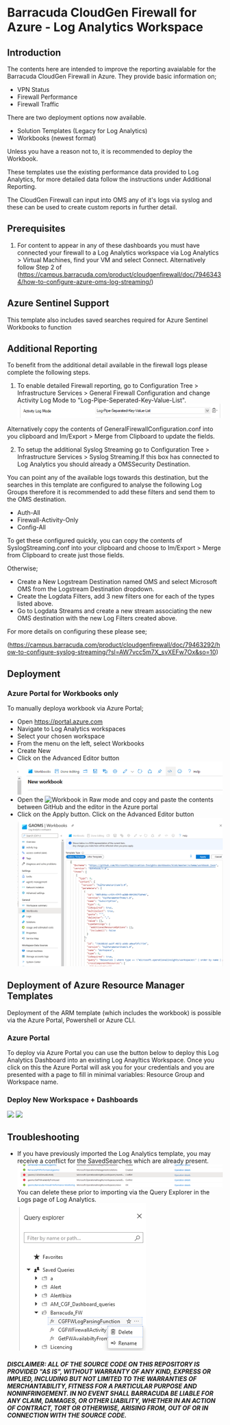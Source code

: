 # Barracuda CloudGen Firewall for Azure - Log Analytics Workspace

## Introduction
The contents here are intended to improve the reporting avaialable for the Barracuda CloudGen Firewall in Azure.  They provide basic information on;

- VPN Status
- Firewall Performance
- Firewall Traffic

There are two deployment options now available. 
 - Solution Templates (Legacy for Log Analytics)
 - Workbooks (newest format)

Unless you have a reason not to, it is recommended to deploy the Workbook. 


These templates use the existing performance data provided to Log Analytics, for more detailed data follow the instructions under Additional Reporting.

The CloudGen Firewall can input into OMS any of it's logs via syslog and these can be used to create custom reports in further detail. 

## Prerequisites

1. For content to appear in any of these dashboards you must have connected your firewall to a Log Analytics workspace via Log Analytics > Virtual Machines, find your VM and select Connect. Alternatively follow Step 2 of (https://campus.barracuda.com/product/cloudgenfirewall/doc/79463434/how-to-configure-azure-oms-log-streaming/)

## Azure Sentinel Support
This template also includes saved searches required for Azure Sentinel Workbooks to function

## Additional Reporting
To benefit from the additional detail available in the firewall logs please complete the following steps. 

1. To enable detailed Firewall reporting, go to Configuration Tree > Infrastructure Services > General Firewall Configuration and change Activity Log Mode to "Log-Pipe-Seperated-Key-Value-List". 
![Enable Firewall Activity Log](images/enableactivitylog.png)

Alternatively copy the contents of GeneralFirewallConfiguration.conf into you clipboard and Im/Export > Merge from Clipboard to update the fields.

2. To setup the additional Syslog Streaming go to Configuration Tree > Infrastructure Services > Syslog Streaming.If this box has connected to Log Analytics you should already a OMSSecurity Destination. 

You can point any of the available logs towards this destination, but the searches in this template are configured to analyse the following Log Groups therefore it is recommended to add these filters and send them to the OMS destination.
- Auth-All 
- Firewall-Activity-Only
- Config-All

To get these configured quickly, you can copy the contents of SyslogStreaming.conf into your clipboard and choose to Im/Export > Merge from Clipboard to create just those fields.

Otherwise;
* Create a New Logstream Destination named OMS and select Microsoft OMS from the Logstream Destination dropdown.
* Create the Logdata Filters, add 3 new filters one for each of the types listed above.
* Go to Logdata Streams and create a new stream associating the new OMS destination with the new Log Filters created above.

For more details on configuring these please see;

(https://campus.barracuda.com/product/cloudgenfirewall/doc/79463292/how-to-configure-syslog-streaming/?sl=AW7vcc5m7X_svXEFw7Ox&so=10)



## Deployment
### Azure Portal for Workbooks only

To manually deploya workbook via Azure Portal;

- Open https://portal.azure.com
- Navigate to Log Analytics workspaces
- Select your chosen workspace
- From the menu on the left, select Workbooks
- Create New
- Click on the Advanced Editor button ![Enable Firewall Activity Log](images/advancedcode.png)
- Open the ![Workbook](Workbook/Barracuda%20CloudGen%20Firewall.workbook) in Raw mode and copy and paste the contents between GitHub and the editor in the Azure portal
- Click on the Apply button. Click on the Advanced Editor button ![Apply](images/paste.png)

## Deployment of Azure Resource Manager Templates

Deployment of the ARM template (which includes the workbook) is possible via the Azure Portal, Powershell or Azure CLI. 

### Azure Portal

To deploy via Azure Portal you can use the button below to deploy this Log Analytics Dashboard into an existing Log Anayltics Workspace. Once you click on this the Azure Portal will ask you for your credentials and you are presented with a page to fill in minimal variables: Resource Group and Workspace name.

### Deploy New Workspace + Dashboards
<a href="https://portal.azure.com/#create/Microsoft.Template/uri/https%3A%2F%2Fraw.githubusercontent.com%2Fbarracudanetworks%2Fngf-azure-templates%2Fmaster%2FCGF-LogAnalytics-Dashboard%2F%2Fazuredeploy.json" target="_blank"><img src="http://azuredeploy.net/deploybutton.png"/></a>
<a href="http://armviz.io/#/?load=https%3A%2F%2Fraw.githubusercontent.com%2Fbarracudanetworks%2Fngf-azure-templates%2Fmaster%2FCGF-LogAnalytics-Dashboard%2F%2Fazuredeploy.json" target="_blank">
    <img src="http://armviz.io/visualizebutton.png"/>
</a>
 
## Troubleshooting

- If you have previously imported the Log Analytics template, you may receive a conflict for the SavedSearches which are already present. ![Example Error 1](images/exampleerror1.png) You can delete these prior to importing via the Query Explorer in the Logs page of Log Analytics.  ![Apply](images/savedsearches.png)



##### DISCLAIMER: ALL OF THE SOURCE CODE ON THIS REPOSITORY IS PROVIDED "AS IS", WITHOUT WARRANTY OF ANY KIND, EXPRESS OR IMPLIED, INCLUDING BUT NOT LIMITED TO THE WARRANTIES OF MERCHANTABILITY, FITNESS FOR A PARTICULAR PURPOSE AND NONINFRINGEMENT. IN NO EVENT SHALL BARRACUDA BE LIABLE FOR ANY CLAIM, DAMAGES, OR OTHER LIABILITY, WHETHER IN AN ACTION OF CONTRACT, TORT OR OTHERWISE, ARISING FROM, OUT OF OR IN CONNECTION WITH THE SOURCE CODE. #####
